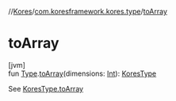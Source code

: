 //[Kores](../../index.md)/[com.koresframework.kores.type](index.md)/[toArray](to-array.md)

# toArray

[jvm]\
fun [Type](https://docs.oracle.com/javase/8/docs/api/java/lang/reflect/Type.html).[toArray](to-array.md)(dimensions: [Int](https://kotlinlang.org/api/latest/jvm/stdlib/kotlin/-int/index.html)): [KoresType](-kores-type/index.md)

See [KoresType.toArray](-kores-type/to-array.md)
